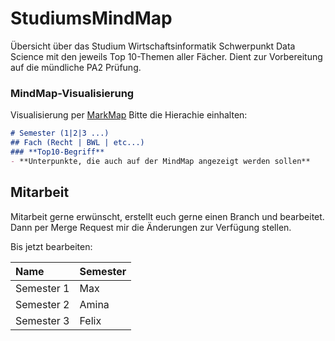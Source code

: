 # StudiumsMindMap

Übersicht über das Studium Wirtschaftsinformatik Schwerpunkt Data Science mit den jeweils Top 10-Themen aller Fächer. Dient zur Vorbereitung auf die mündliche PA2 Prüfung.

### MindMap-Visualisierung
Visualisierung per [MarkMap](https://marketplace.visualstudio.com/items?itemName=gera2ld.markmap-vscode)
Bitte die Hierachie einhalten:
```Markdown
# Semester (1|2|3 ...)
## Fach (Recht | BWL | etc...)
### **Top10-Begriff**
- **Unterpunkte, die auch auf der MindMap angezeigt werden sollen**

```

## Mitarbeit
Mitarbeit gerne erwünscht, erstellt euch gerne einen Branch und bearbeitet. Dann per Merge Request mir die Änderungen zur Verfügung stellen.

Bis jetzt bearbeiten:

| Name | Semester   |
|:--|:--|
|Semester 1 | Max   |
|Semester 2 | Amina |
|Semester 3 | Felix |
